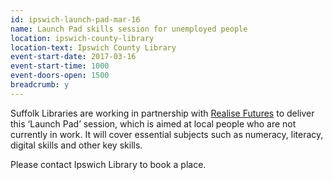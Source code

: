 ```yaml
---
id: ipswich-launch-pad-mar-16
name: Launch Pad skills session for unemployed people
location: ipswich-county-library
location-text: Ipswich County Library
event-start-date: 2017-03-16
event-start-time: 1000
event-doors-open: 1500
breadcrumb: y
---
```


Suffolk Libraries are working in partnership with [Realise Futures](http://www.realisefutures.org) to deliver this ‘Launch Pad’ session, which is aimed at local people who are not currently in work. It will cover essential subjects such as numeracy, literacy, digital skills and other key skills.

Please contact Ipswich Library to book a place.
